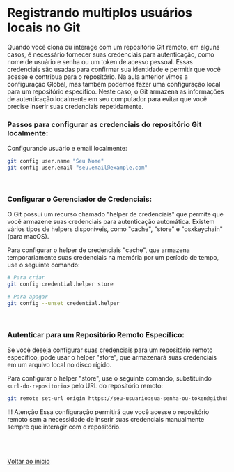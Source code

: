 # Registrando multiplos usuários locais no Git

Quando você clona ou interage com um repositório Git remoto, em alguns casos, é necessário fornecer suas credenciais para autenticação, como nome de usuário e senha ou um token de acesso pessoal. Essas credenciais são usadas para confirmar sua identidade e permitir que você acesse e contribua para o repositório. Na aula anterior vimos a configuração Global, mas também podemos fazer uma configuração local para um repositório específico. Neste caso, o Git armazena as informações de autenticação localmente em seu computador para evitar que você precise inserir suas credenciais repetidamente. 

### Passos para configurar as credenciais do repositório Git localmente:

Configurando usuário e email localmente: 

```bash
git config user.name "Seu Nome"
git config user.email "seu.email@example.com"
```
<br>

### Configurar o Gerenciador de Credenciais:

O Git possui um recurso chamado "helper de credenciais" que permite que você armazene suas credenciais para autenticação automática. Existem vários tipos de helpers disponíveis, como "cache", "store" e "osxkeychain" (para macOS).

Para configurar o helper de credenciais "cache", que armazena temporariamente suas credenciais na memória por um período de tempo, use o seguinte comando:

```bash
# Para criar
git config credential.helper store

# Para apagar
git config --unset credential.helper
```
<br>

### Autenticar para um Repositório Remoto Específico:

Se você deseja configurar suas credenciais para um repositório remoto específico, pode usar o helper "store", que armazenará suas credenciais em um arquivo local no disco rígido.

Para configurar o helper "store", use o seguinte comando, substituindo `<url-do-repositorio>` pelo URL do repositório remoto:

```bash
git remote set-url origin https://seu-usuario:sua-senha-ou-token@github.com/sua-conta/seu-repositorio.git
```

!!! Atenção
    Essa configuração permitirá que você acesse o repositório remoto sem a necessidade de inserir suas credenciais manualmente sempre que interagir com o repositório.

<br>

<br>

[Voltar ao inicio](/README.md)